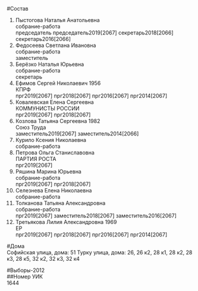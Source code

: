 #Состав  
1. Пыстогова Наталья Анатольевна  
    собрание-работа  
    председатель председатель2019[2067] секретарь2018[2066] секретарь2016[2066]  
2. Федосеева Светлана Ивановна  
    собрание-работа  
    заместитель  
3. Берёзко Наталья Юрьевна  
    собрание-работа  
    секретарь  
4. Ефимов Сергей Николаевич 1956  
    КПРФ  
    прг2019[2067] прг2018[2067] прг2016[2067] прг2014[2067]  
5. Ковалевская Елена Сергеевна  
    КОММУНИСТЫ РОССИИ  
    прг2019[2067] прг2018[2067]  
6. Козлова Татьяна Сергеевна 1982  
    Союз Труда  
    заместитель2019[2067] заместитель2014[2066]  
7. Курило Ксения Николаевна  
    собрание-работа  
8. Петрова Ольга Станиславовна  
    ПАРТИЯ РОСТА  
    прг2019[2067]  
9. Ряшина Марина Юрьевна  
    собрание-работа  
    прг2019[2067] прг2018[2067]  
10. Селезнева Елена Николаевна  
    собрание-работа  
11. Толканова Татьяна Александровна  
    собрание-работа  
    прг2019[2067] заместитель2018[2067] заместитель2016[2067]  
12. Третьякова Лилия Александровна 1969  
    ЕР  
    прг2019[2067] прг2018[2067] прг2016[2067] прг2014[2067]  
  
#Дома  
Софийская улица, дома: 51 Турку улица, дома: 26, 26 к2, 28 к1, 28 к2, 28 к3, 28 к5, 32 к2, 32 к3, 32 к4  
  
#Выборы-2012  
##Номер УИК  
1644  
